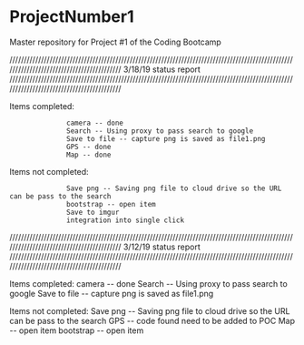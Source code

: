 # ProjectNumber1
Master repository for Project #1 of the Coding Bootcamp


//////////////////////////////////////////////////////////////////////////////////////////////////////////////////////////////////////////
3/18/19 status report
//////////////////////////////////////////////////////////////////////////////////////////////////////////////////////////////////////////

Items completed:

                  camera -- done
                  Search -- Using proxy to pass search to google
                  Save to file -- capture png is saved as file1.png
                  GPS -- done
                  Map -- done
                 
Items not completed:

                  Save png -- Saving png file to cloud drive so the URL can be pass to the search 
                  bootstrap -- open item
                  Save to imgur
                  integration into single click


//////////////////////////////////////////////////////////////////////////////////////////////////////////////////////////////////////////
3/12/19 status report
//////////////////////////////////////////////////////////////////////////////////////////////////////////////////////////////////////////

Items completed: camera -- done
                 Search -- Using proxy to pass search to google
                 Save to file -- capture png is saved as file1.png
                 
Items not completed: Save png -- Saving png file to cloud drive so the URL can be pass to the search 
                 GPS -- code found need to be added to POC
                 Map -- open item
                 bootstrap -- open item


